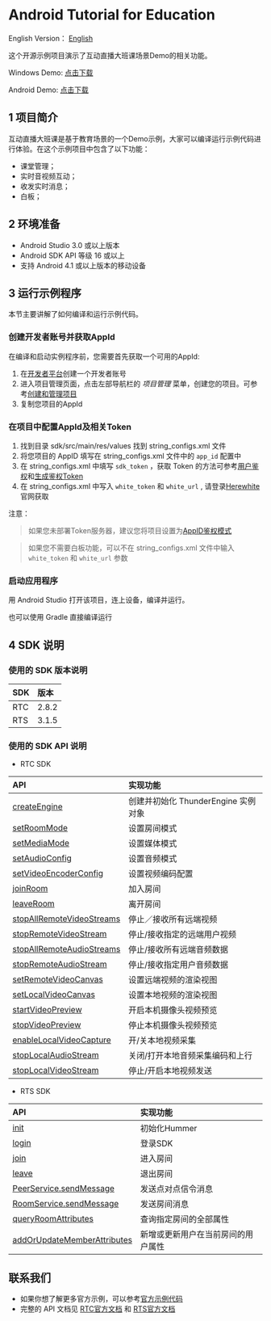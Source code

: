 # Android Tutorial for Education

English Version： [English](README.en.md)

这个开源示例项目演示了互动直播大班课场景Demo的相关功能。

Windows Demo: [点击下载](http://resource.sunclouds.com/ClassRoom_Setup_1.1.0.exe)

Android Demo: [点击下载](http://resource.sunclouds.com/ClassRoom-1.1.0-59-official.apk)  

## 1 项目简介

互动直播大班课是基于教育场景的一个Demo示例，大家可以编译运行示例代码进行体验。在这个示例项目中包含了以下功能：

- 课堂管理；
- 实时音视频互动；
- 收发实时消息；
- 白板；

## 2 环境准备

- Android Studio 3.0 或以上版本
- Android SDK API 等级 16 或以上
- 支持 Android 4.1 或以上版本的移动设备

## 3 运行示例程序

本节主要讲解了如何编译和运行示例代码。

### 创建开发者账号并获取AppId

在编译和启动实例程序前，您需要首先获取一个可用的AppId:

1. 在[开发者平台](https://docs.aivacom.com/cloud/cn/platform/console/registration_and_login/registration_and_login.html)创建一个开发者账号
2. 进入项目管理页面，点击左部导航栏的 *项目管理* 菜单，创建您的项目。可参考[创建和管理项目](https://docs.aivacom.com/cloud/cn/platform/console/create_and_manage_projects/create_and_manage_projects.html)
3. 复制您项目的AppId

### 在项目中配置AppId及相关Token

1. 找到目录 sdk/src/main/res/values 找到 string_configs.xml 文件
2. 将您项目的 AppID 填写在 string_configs.xml 文件中的 `app_id` 配置中
3. 在 string_configs.xml 中填写 `sdk_token` ，获取 Token 的方法可参考[用户鉴权](https://docs.aivacom.com/cloud/cn/platform/other/user_auth.html)和[生成鉴权Token](https://docs.aivacom.com/cloud/cn/product_category/rtc_service/rt_video_interaction/common_functions/generate_token/generate_token_java.html)
4. 在 string_configs.xml 中写入 `white_token` 和 `white_url` , 请登录[Herewhite](https://console.herewhite.com/)官网获取

注意：
> 如果您未部署Token服务器，建议您将项目设置为[AppID鉴权模式](https://docs.aivacom.com/cloud/cn/platform/console/create_and_manage_projects/create_and_manage_projects.html)

> 如果您不需要白板功能，可以不在 string_configs.xml 文件中输入 `white_token` 和 `white_url` 参数  

### 启动应用程序

用 Android Studio 打开该项目，连上设备，编译并运行。

也可以使用 Gradle 直接编译运行

## 4 SDK 说明

### 使用的 SDK 版本说明

| SDK | 版本 |
|:----|:----|
| RTC | 2.8.2 |
| RTS | 3.1.5 |

### 使用的 SDK API 说明

- RTC SDK

| API | 实现功能 |
|:-------------|:---------|
|[createEngine](https://docs.aivacom.com/cloud/cn/product_category/rtc_service/rt_video_interaction/api/Android/v2.8.0/function.html#thunderenginecreateengine)|创建并初始化 ThunderEngine 实例对象|
|[setRoomMode](https://docs.aivacom.com/cloud/cn/product_category/rtc_service/rt_video_interaction/api/Android/v2.8.0/function.html#thunderenginesetroommode)|设置房间模式|
|[setMediaMode](https://docs.aivacom.com/cloud/cn/product_category/rtc_service/rt_video_interaction/api/Android/v2.8.0/function.html#thunderenginesetmediamode)|设置媒体模式|
|[setAudioConfig](https://docs.aivacom.com/cloud/cn/product_category/rtc_service/rt_video_interaction/api/Android/v2.8.0/function.html#thunderenginesetaudioconfig)|设置音频模式|
|[setVideoEncoderConfig](https://docs.aivacom.com/cloud/cn/product_category/rtc_service/rt_video_interaction/api/Android/v2.8.0/function.html#thunderenginesetvideoencoderconfig)|设置视频编码配置|
|[joinRoom](https://docs.aivacom.com/cloud/cn/product_category/rtc_service/rt_video_interaction/api/Android/v2.8.0/function.html#thunderenginejoinroom)|加入房间|
|[leaveRoom](https://docs.aivacom.com/cloud/cn/product_category/rtc_service/rt_video_interaction/api/Android/v2.8.0/function.html#thunderengineleaveroom)|离开房间|
|[stopAllRemoteVideoStreams](https://docs.aivacom.com/cloud/cn/product_category/rtc_service/rt_video_interaction/api/Android/v2.8.0/function.html#thunderenginestopallremotevideostreams)|停止／接收所有远端视频|
|[stopRemoteVideoStream](https://docs.aivacom.com/cloud/cn/product_category/rtc_service/rt_video_interaction/api/Android/v2.8.0/function.html#thunderenginestopremotevideostream)|停止/接收指定的远端用户视频|
|[stopAllRemoteAudioStreams](https://docs.aivacom.com/cloud/cn/product_category/rtc_service/rt_video_interaction/api/Android/v2.8.0/function.html#thunderenginestopallremoteaudiostreams)|停止/接收所有远端音频数据|
|[stopRemoteAudioStream](https://docs.aivacom.com/cloud/cn/product_category/rtc_service/rt_video_interaction/api/Android/v2.8.0/function.html#thunderenginestopremoteaudiostream)|停止/接收指定用户音频数据|
|[setRemoteVideoCanvas](https://docs.aivacom.com/cloud/cn/product_category/rtc_service/rt_video_interaction/api/Android/v2.8.0/function.html#thunderenginesetremotevideocanvas)|设置远端视频的渲染视图|
|[setLocalVideoCanvas](https://docs.aivacom.com/cloud/cn/product_category/rtc_service/rt_video_interaction/api/Android/v2.8.0/function.html#thunderenginesetlocalvideocanvas)|设置本地视频的渲染视图|
|[startVideoPreview](https://docs.aivacom.com/cloud/cn/product_category/rtc_service/rt_video_interaction/api/Android/v2.8.0/function.html#thunderenginestartvideopreview)|开启本机摄像头视频预览|
|[stopVideoPreview](https://docs.aivacom.com/cloud/cn/product_category/rtc_service/rt_video_interaction/api/Android/v2.8.0/function.html#thunderenginestopvideopreview)|停止本机摄像头视频预览|
|[enableLocalVideoCapture](https://docs.aivacom.com/cloud/cn/product_category/rtc_service/rt_video_interaction/api/Android/v2.8.0/function.html#thunderengineenablelocalvideocapture)|开/关本地视频采集|
|[stopLocalAudioStream](https://docs.aivacom.com/cloud/cn/product_category/rtc_service/rt_video_interaction/api/Android/v2.8.0/function.html#thunderenginestoplocalaudiostream)|关闭/打开本地音频采集编码和上行|
|[stopLocalVideoStream](https://docs.aivacom.com/cloud/cn/product_category/rtc_service/rt_video_interaction/api/Android/v2.8.0/function.html#thunderenginestoplocalvideostream)|停止/开启本地视频发送|

- RTS SDK

| API | 实现功能 |
|:-------------|:---------|
|[init](https://docs.aivacom.com/cloud/cn/product_category/rtm_service/instant_messaging/api/Android/v3.1.4/function.html#hmrinit)|初始化Hummer|
|[login](https://docs.aivacom.com/cloud/cn/product_category/rtm_service/instant_messaging/api/Android/v3.1.4/function.html#hmrlogin)|登录SDK|
|[join](https://docs.aivacom.com/cloud/cn/product_category/rtm_service/instant_messaging/api/Android/v3.1.4/function.html#roomservicejoin)|进入房间|
|[leave](https://docs.aivacom.com/cloud/cn/product_category/rtm_service/instant_messaging/api/Android/v3.1.4/function.html#roomserviceleave)|退出房间|
|[PeerService.sendMessage](https://docs.aivacom.com/cloud/cn/product_category/rtm_service/instant_messaging/api/Android/v3.1.4/function.html#peerservicesendmessage)|发送点对点信令消息|
|[RoomService.sendMessage](https://docs.aivacom.com/cloud/cn/product_category/rtm_service/instant_messaging/api/Android/v3.1.4/function.html#roomservicesendmessage)|发送房间消息|
|[queryRoomAttributes](https://docs.aivacom.com/cloud/cn/product_category/rtm_service/instant_messaging/api/Android/v3.1.4/function.html#roomservicequeryroomattributes)|查询指定房间的全部属性|
|[addOrUpdateMemberAttributes](https://docs.aivacom.com/cloud/cn/product_category/rtm_service/instant_messaging/api/Android/v3.1.4/function.html#roomserviceaddorupdatememberattributes)|新增或更新用户在当前房间的用户属性|

## 联系我们

- 如果你想了解更多官方示例，可以参考[官方示例代码](https://github.com/Aivacom?tab=repositories)
- 完整的 API 文档见 [RTC官方文档](https://docs.aivacom.com/cloud/cn/product_category/rtc_service/rt_video_interaction/api/Android/v2.8.0/category.html) 和 [RTS官方文档](https://docs.aivacom.com/cloud/cn/product_category/rtm_service/instant_messaging/api/Android/v3.1.4/category.html)
